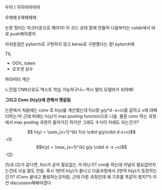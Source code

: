 
우이ㅣ히히아아아아

우헤헤ㅔ헤헤헤헤

논문 정리는 마크다운으로 해야지!
아 코드 상태 맘에 안들어
다음부터는 colab에서 바로 push해야겠어

아쉬운점은 pytorch로 구현하지 않고 keras로 구현했다는 점!
pytorch에 

TIL
- OOV_ token
- 오프셋 상수

파라미터 계산


느낀점
CNN으로도 텍스트 학습 가능하구나~ 역시 멀티 모델러가 되야해!

**그리고 Conv (h(y))에 관해서 헷갈림**


논문에서 처음에는 conv 로 h(y)를 계산했는데 f(x)랑 g(y\*d -x+c)를 곱하고 x에 대해 더하는거!
근데 뒤에는 h(y)가 max pooling function으로 나옴.
물론 conv 하는 과정에서 max pooling 과정이 들어가긴 하지만 그래도 수식이 저래도 되는건가?

$$ h(y) = \sum_{x=1}^{k} f(x) \cdot g(y\cdot d-x+c)$$ -(1)
$$h(y) = \max_{x=1}^{k} g(y \cdot d -x +c)$$ -(2)

(1)과 (2)가 같다면, f(x)가 굳이 필요없는 거 아닌가? cnn을 하는데 커널이 필요없어지는건데 사실 말도 안됨.
혹시 1번의 h(y)가 끝나고 다음과정에서 2번의 h(y)가 등장하는건가? 
(Conv 끝내고 풀링하는것처럼, 근데 다른 과정인데 왜 기호를 똑같이 썼지??)
이건 discussion해봐야겠다
